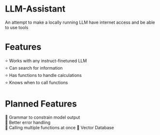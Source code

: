 # LLM-Assistant
An attempt to make a locally running LLM have internet access and be able to use tools

# Features
⭐ Works with any instruct-finetuned LLM<br/>
⭐ Can search for information<br/>
⭐ Has functions to handle calculations<br/>
⭐ Knows when to call functions<br/>

# Planned Features
🔨 Grammar to constrain model output<br/>
🔨 Better error handling<br/>
🔨 Calling multiple functions at once
🔨 Vector Database

